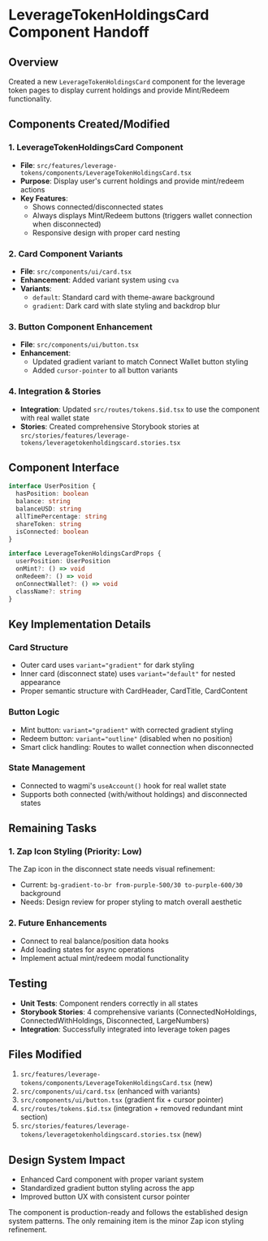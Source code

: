 # LeverageTokenHoldingsCard Component Handoff

## Overview
Created a new `LeverageTokenHoldingsCard` component for the leverage token pages to display current holdings and provide Mint/Redeem functionality.

## Components Created/Modified

### 1. LeverageTokenHoldingsCard Component
- **File**: `src/features/leverage-tokens/components/LeverageTokenHoldingsCard.tsx`
- **Purpose**: Display user's current holdings and provide mint/redeem actions
- **Key Features**:
  - Shows connected/disconnected states
  - Always displays Mint/Redeem buttons (triggers wallet connection when disconnected)
  - Responsive design with proper card nesting

### 2. Card Component Variants
- **File**: `src/components/ui/card.tsx`
- **Enhancement**: Added variant system using `cva`
- **Variants**: 
  - `default`: Standard card with theme-aware background
  - `gradient`: Dark card with slate styling and backdrop blur

### 3. Button Component Enhancement
- **File**: `src/components/ui/button.tsx`
- **Enhancement**: 
  - Updated gradient variant to match Connect Wallet button styling
  - Added `cursor-pointer` to all button variants

### 4. Integration & Stories
- **Integration**: Updated `src/routes/tokens.$id.tsx` to use the component with real wallet state
- **Stories**: Created comprehensive Storybook stories at `src/stories/features/leverage-tokens/leveragetokenholdingscard.stories.tsx`

## Component Interface

```typescript
interface UserPosition {
  hasPosition: boolean
  balance: string
  balanceUSD: string
  allTimePercentage: string
  shareToken: string
  isConnected: boolean
}

interface LeverageTokenHoldingsCardProps {
  userPosition: UserPosition
  onMint?: () => void
  onRedeem?: () => void
  onConnectWallet?: () => void
  className?: string
}
```

## Key Implementation Details

### Card Structure
- Outer card uses `variant="gradient"` for dark styling
- Inner card (disconnect state) uses `variant="default"` for nested appearance
- Proper semantic structure with CardHeader, CardTitle, CardContent

### Button Logic
- Mint button: `variant="gradient"` with corrected gradient styling
- Redeem button: `variant="outline"` (disabled when no position)
- Smart click handling: Routes to wallet connection when disconnected

### State Management
- Connected to wagmi's `useAccount()` hook for real wallet state
- Supports both connected (with/without holdings) and disconnected states

## Remaining Tasks

### 1. Zap Icon Styling (Priority: Low)
The Zap icon in the disconnect state needs visual refinement:
- Current: `bg-gradient-to-br from-purple-500/30 to-purple-600/30` background
- Needs: Design review for proper styling to match overall aesthetic

### 2. Future Enhancements
- Connect to real balance/position data hooks
- Add loading states for async operations
- Implement actual mint/redeem modal functionality

## Testing
- **Unit Tests**: Component renders correctly in all states
- **Storybook Stories**: 4 comprehensive variants (ConnectedNoHoldings, ConnectedWithHoldings, Disconnected, LargeNumbers)
- **Integration**: Successfully integrated into leverage token pages

## Files Modified
1. `src/features/leverage-tokens/components/LeverageTokenHoldingsCard.tsx` (new)
2. `src/components/ui/card.tsx` (enhanced with variants)
3. `src/components/ui/button.tsx` (gradient fix + cursor pointer)
4. `src/routes/tokens.$id.tsx` (integration + removed redundant mint section)
5. `src/stories/features/leverage-tokens/leveragetokenholdingscard.stories.tsx` (new)

## Design System Impact
- Enhanced Card component with proper variant system
- Standardized gradient button styling across the app
- Improved button UX with consistent cursor pointer

The component is production-ready and follows the established design system patterns. The only remaining item is the minor Zap icon styling refinement.